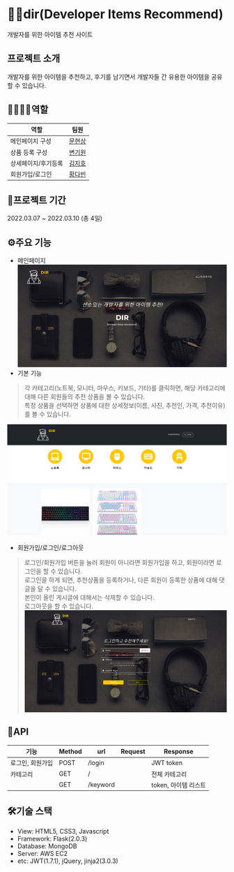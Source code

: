 # 👨‍💻dir(Developer Items Recommend)
개발자를 위한 아이템 추천 사이트

## 프로젝트 소개
개발자를 위한 아이템을 추천하고, 후기를 남기면서 개발자들 간 유용한 아이템을 공유할 수 있습니다.

## 👨‍👨‍👧‍👦역할
|역할|팀원|
|--|--|
|메인페이지 구성|[문현상](https://github.com/bigtyno931128)|  
|상품 등록 구성| [변기원](https://github.com/bkw9603)|  
|상세페이지/후기등록|[김지호](https://github.com/Zoe-Jiho-Kim)|  
|회원가입/로그인|[황다빈](https://github.com/chIorophyII)|  



## 📆프로젝트 기간
2022.03.07 ~ 2022.03.10 (총 4일)  

  
## ⚙️주요 기능
- 메인페이지
![메인이미지](/static/assets/img/main.png)
- 기본 기능
> 각 카테고리(노트북, 모니터, 마우스, 키보드, 기타)를 클릭하면, 해당 카테고리에 대해 다른 회원들의 추천 상품을 볼 수 있습니다.  
> 특정 상품을 선택하면 상품에 대한 상세정보(이름, 사진, 추천인, 가격, 추천이유)를 볼 수 있습니다.  

![상품이미지](/static/assets/img/items.png)

- 회원가입/로그인/로그아웃
> 로그인/회원가입 버튼을 눌러 회원이 아니라면 회원가입을 하고, 회원이라면 로그인을 할 수 있습니다.  
> 로그인을 하게 되면, 추천상품을 등록하거나, 다른 회원이 등록한 상품에 대해 댓글을 달 수 있습니다.  
> 본인이 올린 게시글에 대해서는 삭제할 수 있습니다.  
> 로그아웃을 할 수 있습니다.
![](/static/assets/img/register.png)


## 📑API
|기능|Method|url|Request|Response|
|------|---|---|---|---|
|로그인, 회원가입|POST|/login||JWT token|
|카테고리|GET|/||전체 카테고리|
||GET|/keyword||token, 아이템 리스트|


## 🛠️기술 스택
- View: HTML5, CSS3, Javascript 
- Framework: Flask(2.0.3)
- Database: MongoDB
- Server: AWS EC2
- etc: JWT(1.7.1), jQuery, jinja2(3.0.3)
